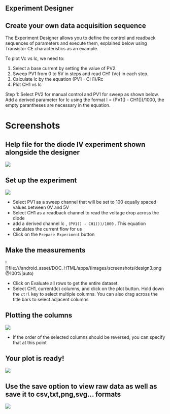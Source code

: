 Experiment Designer
---

## Create your own data acquisition sequence

The Experiment Designer allows you to define the control and readback sequences of parameters and execute them, explained below
using Transistor CE characteristics as an example.

To plot Vc vs Ic, we need to:
1. Select a base current by setting the value of PV2.
2. Sweep PV1 from 0 to 5V in steps and read CH1 (Vc) in each step.
3. Calculate Ic by the equation (PV1 - CH1)/Rc
4. Plot CH1 vs Ic

Step 1: Select PV2 for manual control and PV1 for sweep as shown below.
Add a derived parameter for Ic using the format I = (PV1() - CH1())/1000, the empty parantheses are necessary in the equation.        

# Screenshots

## Help file for the diode IV experiment shown alongside the designer
![](file:///android_asset/DOC_HTML/apps/images/screenshots/design1.png@100%|auto)

## Set up the experiment
![](file:///android_asset/DOC_HTML/apps/images/screenshots/design2.png@100%|auto)
* Select PV1 as a sweep channel that will be set to 100 equally spaced values between 0V and 5V
* Select CH1 as a readback channel to read the voltage drop across the diode
* add a derived channel Ic , `(PV1() - CH1())/1000` . This equation calculates the current flow for us
* Click on the `Prepare Experiment` button

## Make the measurements
![]file:///android_asset/DOC_HTML/apps/(images/screenshots/design3.png@100%|auto)
* Click on Evaluate all rows to get the entire dataset.
* Select CH1, current(Ic) columns, and click on the plot button. Hold down the `ctrl` key to select multiple columns. You can also drag across the title bars to select adjacent columns

## Plotting the columns
![](file:///android_asset/DOC_HTML/apps/images/screenshots/design4.png@100%|auto)
* If the order of the selected columns should be reversed, you can specify that at this point

## Your plot is ready!
![](file:///android_asset/DOC_HTML/apps/images/screenshots/design5.png@100%|auto)

## Use the save option to view raw data as well as save it to csv,txt,png,svg... formats
![](file:///android_asset/DOC_HTML/apps/images/screenshots/design6.png@100%|auto)

